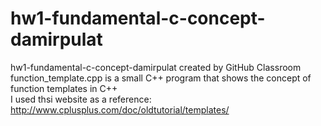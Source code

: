 # hw1-fundamental-c-concept-damirpulat  
hw1-fundamental-c-concept-damirpulat created by GitHub Classroom  
function_template.cpp is a small C++ program that shows the concept of function templates in C++  
I used thsi website as a reference: http://www.cplusplus.com/doc/oldtutorial/templates/

